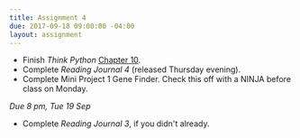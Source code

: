 ```yaml
---
title: Assignment 4
due: 2017-09-18 09:00:00 -04:00
layout: assignment
---
```


* Finish *Think Python* [Chapter 10](http://www.greenteapress.com/thinkpython2/html/thinkpython2011.html).
* Complete *Reading Journal 4* (released Thursday evening).
* Complete Mini Project 1 Gene Finder. Check this off with a NINJA before class on Monday.

*Due 8 pm, Tue 19 Sep*

* Complete *Reading Journal 3*, if you didn't already.
